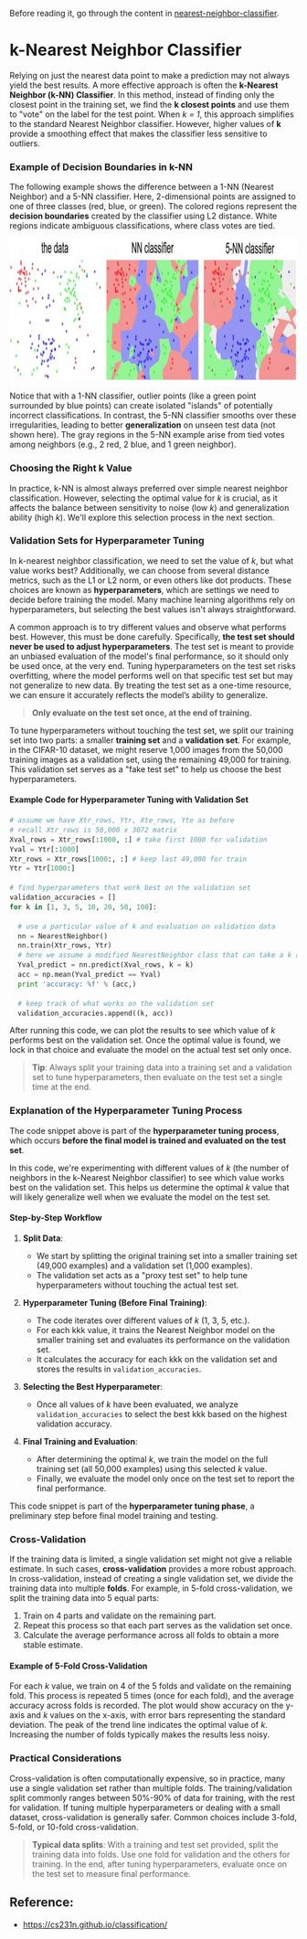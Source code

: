Before reading it, go through the content in [nearest-neighbor-classifier](nearest-neighbor-classifier-overview.md).

# k-Nearest Neighbor Classifier

Relying on just the nearest data point to make a prediction may not always yield the best results. A more effective approach is often the **k-Nearest Neighbor (k-NN) Classifier**. In this method, instead of finding only the closest point in the training set, we find the **k closest points** and use them to "vote" on the label for the test point. When *k = 1*, this approach simplifies to the standard Nearest Neighbor classifier. However, higher values of **k** provide a smoothing effect that makes the classifier less sensitive to outliers.

### Example of Decision Boundaries in k-NN

The following example shows the difference between a 1-NN (Nearest Neighbor) and a 5-NN classifier. Here, 2-dimensional points are assigned to one of three classes (red, blue, or green). The colored regions represent the **decision boundaries** created by the classifier using L2 distance. White regions indicate ambiguous classifications, where class votes are tied.

<img src="5-NN classifier.jpeg" alt="5-NN classifier" width="800" height="250"/>

Notice that with a 1-NN classifier, outlier points (like a green point surrounded by blue points) can create isolated "islands" of potentially incorrect classifications. In contrast, the 5-NN classifier smooths over these irregularities, leading to better **generalization** on unseen test data (not shown here). The gray regions in the 5-NN example arise from tied votes among neighbors (e.g., 2 red, 2 blue, and 1 green neighbor).

### Choosing the Right k Value

In practice, k-NN is almost always preferred over simple nearest neighbor classification. However, selecting the optimal value for *k* is crucial, as it affects the balance between sensitivity to noise (low *k*) and generalization ability (high *k*). We'll explore this selection process in the next section.

### Validation Sets for Hyperparameter Tuning

In k-nearest neighbor classification, we need to set the value of *k*, but what value works best? Additionally, we can choose from several distance metrics, such as the L1 or L2 norm, or even others like dot products. These choices are known as **hyperparameters**, which are settings we need to decide before training the model. Many machine learning algorithms rely on hyperparameters, but selecting the best values isn't always straightforward.

A common approach is to try different values and observe what performs best. However, this must be done carefully. Specifically, **the test set should never be used to adjust hyperparameters**. The test set is meant to provide an unbiased evaluation of the model's final performance, so it should only be used once, at the very end. Tuning hyperparameters on the test set risks overfitting, where the model performs well on that specific test set but may not generalize to new data. By treating the test set as a one-time resource, we can ensure it accurately reflects the model’s ability to generalize.

> **Only evaluate on the test set once, at the end of training.**

To tune hyperparameters without touching the test set, we split our training set into two parts: a smaller **training set** and a **validation set**. For example, in the CIFAR-10 dataset, we might reserve 1,000 images from the 50,000 training images as a validation set, using the remaining 49,000 for training. This validation set serves as a "fake test set" to help us choose the best hyperparameters.

#### Example Code for Hyperparameter Tuning with Validation Set

```python
# assume we have Xtr_rows, Ytr, Xte_rows, Yte as before
# recall Xtr_rows is 50,000 x 3072 matrix
Xval_rows = Xtr_rows[:1000, :] # take first 1000 for validation
Yval = Ytr[:1000]
Xtr_rows = Xtr_rows[1000:, :] # keep last 49,000 for train
Ytr = Ytr[1000:]

# find hyperparameters that work best on the validation set
validation_accuracies = []
for k in [1, 3, 5, 10, 20, 50, 100]:

  # use a particular value of k and evaluation on validation data
  nn = NearestNeighbor()
  nn.train(Xtr_rows, Ytr)
  # here we assume a modified NearestNeighbor class that can take a k as input
  Yval_predict = nn.predict(Xval_rows, k = k)
  acc = np.mean(Yval_predict == Yval)
  print 'accuracy: %f' % (acc,)

  # keep track of what works on the validation set
  validation_accuracies.append((k, acc))
```

After running this code, we can plot the results to see which value of _k_ performs best on the validation set. Once the optimal value is found, we lock in that choice and evaluate the model on the actual test set only once.

> **Tip**: Always split your training data into a training set and a validation set to tune hyperparameters, then evaluate on the test set a single time at the end.

### Explanation of the Hyperparameter Tuning Process

The code snippet above is part of the **hyperparameter tuning process**, which occurs **before the final model is trained and evaluated on the test set**.

In this code, we're experimenting with different values of $k$ (the number of neighbors in the k-Nearest Neighbor classifier) to see which value works best on the validation set. This helps us determine the optimal $k$ value that will likely generalize well when we evaluate the model on the test set.

#### Step-by-Step Workflow

1.  **Split Data**:
    
    -   We start by splitting the original training set into a smaller training set (49,000 examples) and a validation set (1,000 examples).
    -   The validation set acts as a "proxy test set" to help tune hyperparameters without touching the actual test set.
2.  **Hyperparameter Tuning (Before Final Training)**:
    
    -   The code iterates over different values of $k$ (1, 3, 5, etc.).
    -   For each kkk value, it trains the Nearest Neighbor model on the smaller training set and evaluates its performance on the validation set.
    -   It calculates the accuracy for each kkk on the validation set and stores the results in `validation_accuracies`.
3.  **Selecting the Best Hyperparameter**:
    
    -   Once all values of $k$ have been evaluated, we analyze `validation_accuracies` to select the best kkk based on the highest validation accuracy.
4.  **Final Training and Evaluation**:
    
    -   After determining the optimal $k$, we train the model on the full training set (all 50,000 examples) using this selected $k$ value.
    -   Finally, we evaluate the model only once on the test set to report the final performance.

This code snippet is part of the **hyperparameter tuning phase**, a preliminary step before final model training and testing.

### Cross-Validation

If the training data is limited, a single validation set might not give a reliable estimate. In such cases, **cross-validation** provides a more robust approach. In cross-validation, instead of creating a single validation set, we divide the training data into multiple **folds**. For example, in 5-fold cross-validation, we split the training data into 5 equal parts:

1.  Train on 4 parts and validate on the remaining part.
2.  Repeat this process so that each part serves as the validation set once.
3.  Calculate the average performance across all folds to obtain a more stable estimate.

#### Example of 5-Fold Cross-Validation

For each _k_ value, we train on 4 of the 5 folds and validate on the remaining fold. This process is repeated 5 times (once for each fold), and the average accuracy across folds is recorded. The plot would show accuracy on the y-axis and _k_ values on the x-axis, with error bars representing the standard deviation. The peak of the trend line indicates the optimal value of _k_. Increasing the number of folds typically makes the results less noisy.

### Practical Considerations

Cross-validation is often computationally expensive, so in practice, many use a single validation set rather than multiple folds. The training/validation split commonly ranges between 50%-90% of data for training, with the rest for validation. If tuning multiple hyperparameters or dealing with a small dataset, cross-validation is generally safer. Common choices include 3-fold, 5-fold, or 10-fold cross-validation.

> **Typical data splits**: With a training and test set provided, split the training data into folds. Use one fold for validation and the others for training. In the end, after tuning hyperparameters, evaluate once on the test set to measure final performance.


## Reference:
- https://cs231n.github.io/classification/
